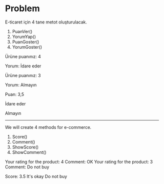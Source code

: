 # Problem
E-ticaret için 4 tane metot oluşturulacak.

1. PuanVer()
2. YorumYap()
3. PuanGoster()
4. YorumGoster()


Ürüne puanınız: 4 
<p>Yorum: İdare eder
<p>Ürüne puanınız: 3
<p>Yorum: Almayın
<p><p><p>
<p>Puan: 3,5
<p>İdare eder
<p>Almayın

-------------------------------------------------------------------------------------------

We will create 4 methods for e-commerce.

1. Score()
2. Comment()
3. ShowScore()
4. ShowComment()


Your rating for the product: 4
Comment: OK
Your rating for the product: 3
Comment: Do not buy

Score: 3.5
It's okay
Do not buy
